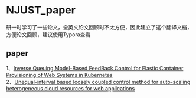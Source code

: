 # NJUST_paper
研一时学习了一些论文，全英文论文回顾时不太方便，因此建立了这个翻译文档，方便论文回顾，建议使用Typora查看

## paper
1、[Inverse Queuing Model-Based FeedBack Control for Elastic Container Provisioning of Web Systems in Kubernetes](https://www.computer.org/csdl/journal/tc/5555/01/09314906/1qazw4RKC6k)  
2、[Unequal-interval based loosely coupled control method for auto-scaling heterogeneous cloud resources for web applications](https://onlinelibrary.wiley.com/doi/abs/10.1002/cpe.5926)